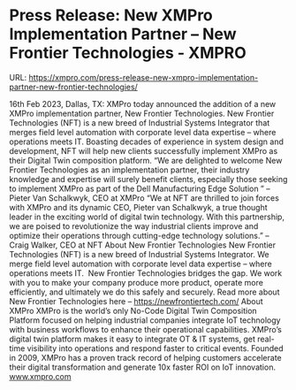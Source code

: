 # Press Release: New XMPro Implementation Partner – New Frontier Technologies - XMPRO

URL: https://xmpro.com/press-release-new-xmpro-implementation-partner-new-frontier-technologies/

16th Feb 2023, Dallas, TX: XMPro today announced the addition of a new XMPro implementation partner, New Frontier Technologies.
New Frontier Technologies (NFT) is a new breed of Industrial Systems Integrator that merges field level automation with corporate level data expertise – where operations meets IT.
Boasting decades of experience in system design and development, NFT will help new clients successfully implement XMPro as their Digital Twin composition platform.
“We are delighted to welcome New Frontier Technologies as an implementation partner, their industry knowledge and expertise will surely benefit clients, especially those seeking to implement XMPro as part of the Dell Manufacturing Edge Solution ” – Pieter Van Schalkwyk, CEO at XMPro
“We at NFT are thrilled to join forces with XMPro and its dynamic CEO, Pieter van Schalkwyk, a true thought leader in the exciting world of digital twin technology. With this partnership, we are poised to revolutionize the way industrial clients improve and optimize their operations through cutting-edge technology solutions.” – Craig Walker, CEO at NFT
About New Frontier Technologies
New Frontier Technologies (NFT) is a new breed of Industrial Systems Integrator. We merge field level automation with corporate level data expertise – where operations meets IT.  New Frontier Technologies bridges the gap. We work with you to make your company produce more product, operate more efficiently, and ultimately we do this safely and securely.
Read more about New Frontier Technologies here – https://newfrontiertech.com/
About XMPro
XMPro is the world’s only No-Code Digital Twin Composition Platform focused on helping industrial companies integrate IoT technology with business workflows to enhance their operational capabilities. XMPro’s digital twin platform makes it easy to integrate OT & IT systems, get real-time visibility into operations and respond faster to critical events. Founded in 2009, XMPro has a proven track record of helping customers accelerate their digital transformation and generate 10x faster ROI on IoT innovation. www.xmpro.com